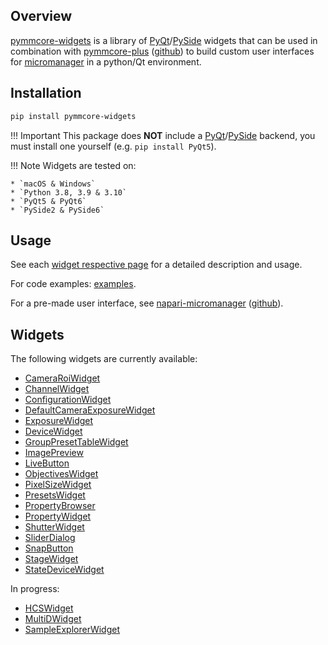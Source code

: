 ## Overview

[pymmcore-widgets](https://pypi.org/project/pymmcore-widgets/) is a library of [PyQt](https://riverbankcomputing.com/software/pyqt/)/[PySide](https://www.qt.io/qt-for-python) widgets that can be used in combination with [pymmcore-plus](https://pypi.org/project/pymmcore-plus/) ([github](https://github.com/pymmcore-plus/pymmcore-plus)) to build custom user interfaces for [micromanager](https://micro-manager.org) in a python/Qt environment.


## Installation

```sh
pip install pymmcore-widgets
```

!!! Important
    This package does **NOT** include a [PyQt](https://riverbankcomputing.com/software/pyqt/)/[PySide](https://www.qt.io/qt-for-python) backend, you must install one yourself (e.g. ```pip install PyQt5```).

!!! Note
    Widgets are tested on:

    * `macOS & Windows`
    * `Python 3.8, 3.9 & 3.10`
    * `PyQt5 & PyQt6`
    * `PySide2 & PySide6`



## Usage

See each [widget respective page](#widgets) for a detailed description and usage.

For code examples: [examples](https://github.com/pymmcore-plus/pymmcore-widgets/tree/main/examples).

For a pre-made user interface, see [napari-micromanager](https://pypi.org/project/napari-micromanager/) ([github](https://github.com/pymmcore-plus/napari-micromanager)).



## Widgets

The following widgets are currently available:

* [CameraRoiWidget](./widgets/CameraRoiWidget.md)
* [ChannelWidget](./widgets/ChannelWidget.md)
* [ConfigurationWidget](./widgets/ConfigurationWidget.md)
* [DefaultCameraExposureWidget](./widgets/DefaultCameraExposureWidget.md)
* [ExposureWidget](./widgets/ExposureWidget.md)
* [DeviceWidget](./widgets/DeviceWidget.md)
* [GroupPresetTableWidget](./widgets/GroupPresetTableWidget.md)
* [ImagePreview](./widgets/ImagePreview.md)
* [LiveButton](./widgets/LiveButton.md)
* [ObjectivesWidget](./widgets/ObjectivesWidget.md)
* [PixelSizeWidget](./widgets/PixelSizeWidget.md)
* [PresetsWidget](./widgets/PresetsWidget.md)
* [PropertyBrowser](./widgets/PropertyBrowser.md)
* [PropertyWidget](./widgets/PropertyWidget.md)
* [ShutterWidget](./widgets/ShutterWidget.md)
* [SliderDialog](./widgets/SliderDialog.md)
* [SnapButton](./widgets/SnapButton.md)
* [StageWidget](./widgets/StageWidget.md)
* [StateDeviceWidget](./widgets/StateDeviceWidget.md)

In progress:

* [HCSWidget](./widgets/HCSWidget.md)
* [MultiDWidget](./widgets/MultiDWidget.md)
* [SampleExplorerWidget](./widgets/SampleExplorerWidget.md)




<!-- # Welcome to MkDocs

For full documentation visit [mkdocs.org](https://www.mkdocs.org).

## Commands

* `mkdocs new [dir-name]` - Create a new project.
* `mkdocs serve` - Start the live-reloading docs server.
* `mkdocs build` - Build the documentation site.
* `mkdocs -h` - Print help message and exit.

## Project layout

    mkdocs.yml    # The configuration file.
    docs/
        index.md  # The documentation homepage.
        ...       # Other markdown pages, images and other files. -->
